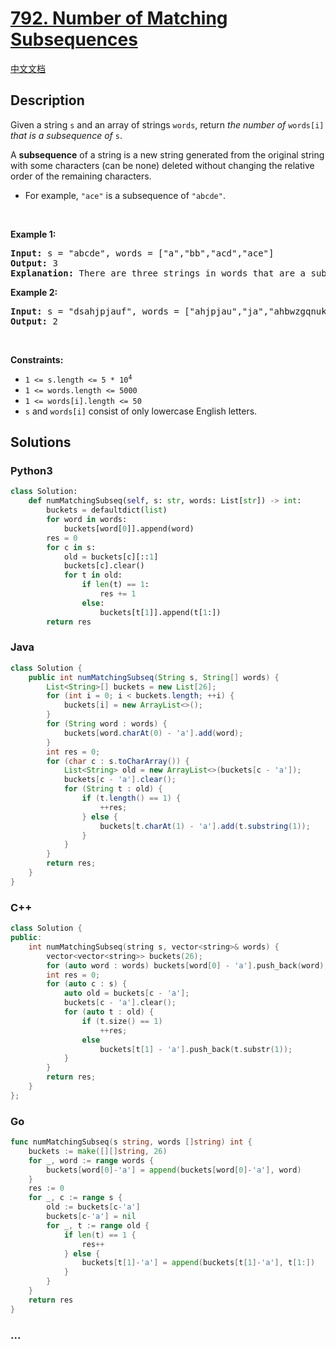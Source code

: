 # [792. Number of Matching Subsequences](https://leetcode.com/problems/number-of-matching-subsequences)

[中文文档](/solution/0700-0799/0792.Number%20of%20Matching%20Subsequences/README.md)

## Description

<p>Given a string <code>s</code> and an array of strings <code>words</code>, return <em>the number of</em> <code>words[i]</code> <em>that is a subsequence of</em> <code>s</code>.</p>

<p>A <strong>subsequence</strong> of a string is a new string generated from the original string with some characters (can be none) deleted without changing the relative order of the remaining characters.</p>

<ul>
	<li>For example, <code>&quot;ace&quot;</code> is a subsequence of <code>&quot;abcde&quot;</code>.</li>
</ul>

<p>&nbsp;</p>
<p><strong class="example">Example 1:</strong></p>

<pre>
<strong>Input:</strong> s = &quot;abcde&quot;, words = [&quot;a&quot;,&quot;bb&quot;,&quot;acd&quot;,&quot;ace&quot;]
<strong>Output:</strong> 3
<strong>Explanation:</strong> There are three strings in words that are a subsequence of s: &quot;a&quot;, &quot;acd&quot;, &quot;ace&quot;.
</pre>

<p><strong class="example">Example 2:</strong></p>

<pre>
<strong>Input:</strong> s = &quot;dsahjpjauf&quot;, words = [&quot;ahjpjau&quot;,&quot;ja&quot;,&quot;ahbwzgqnuk&quot;,&quot;tnmlanowax&quot;]
<strong>Output:</strong> 2
</pre>

<p>&nbsp;</p>
<p><strong>Constraints:</strong></p>

<ul>
	<li><code>1 &lt;= s.length &lt;= 5 * 10<sup>4</sup></code></li>
	<li><code>1 &lt;= words.length &lt;= 5000</code></li>
	<li><code>1 &lt;= words[i].length &lt;= 50</code></li>
	<li><code>s</code> and <code>words[i]</code> consist of only lowercase English letters.</li>
</ul>

## Solutions

<!-- tabs:start -->

### **Python3**

```python
class Solution:
    def numMatchingSubseq(self, s: str, words: List[str]) -> int:
        buckets = defaultdict(list)
        for word in words:
            buckets[word[0]].append(word)
        res = 0
        for c in s:
            old = buckets[c][::1]
            buckets[c].clear()
            for t in old:
                if len(t) == 1:
                    res += 1
                else:
                    buckets[t[1]].append(t[1:])
        return res
```

### **Java**

```java
class Solution {
    public int numMatchingSubseq(String s, String[] words) {
        List<String>[] buckets = new List[26];
        for (int i = 0; i < buckets.length; ++i) {
            buckets[i] = new ArrayList<>();
        }
        for (String word : words) {
            buckets[word.charAt(0) - 'a'].add(word);
        }
        int res = 0;
        for (char c : s.toCharArray()) {
            List<String> old = new ArrayList<>(buckets[c - 'a']);
            buckets[c - 'a'].clear();
            for (String t : old) {
                if (t.length() == 1) {
                    ++res;
                } else {
                    buckets[t.charAt(1) - 'a'].add(t.substring(1));
                }
            }
        }
        return res;
    }
}
```

### **C++**

```cpp
class Solution {
public:
    int numMatchingSubseq(string s, vector<string>& words) {
        vector<vector<string>> buckets(26);
        for (auto word : words) buckets[word[0] - 'a'].push_back(word);
        int res = 0;
        for (auto c : s) {
            auto old = buckets[c - 'a'];
            buckets[c - 'a'].clear();
            for (auto t : old) {
                if (t.size() == 1)
                    ++res;
                else
                    buckets[t[1] - 'a'].push_back(t.substr(1));
            }
        }
        return res;
    }
};
```

### **Go**

```go
func numMatchingSubseq(s string, words []string) int {
	buckets := make([][]string, 26)
	for _, word := range words {
		buckets[word[0]-'a'] = append(buckets[word[0]-'a'], word)
	}
	res := 0
	for _, c := range s {
		old := buckets[c-'a']
		buckets[c-'a'] = nil
		for _, t := range old {
			if len(t) == 1 {
				res++
			} else {
				buckets[t[1]-'a'] = append(buckets[t[1]-'a'], t[1:])
			}
		}
	}
	return res
}
```

### **...**

```

```

<!-- tabs:end -->
